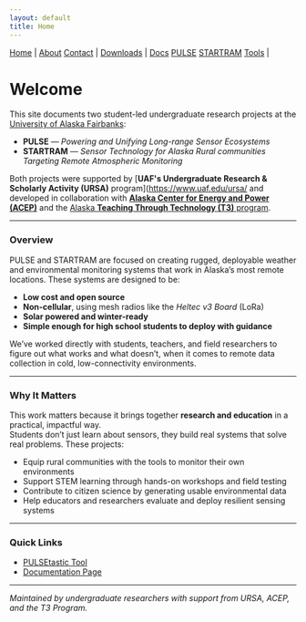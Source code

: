 ```yaml
---
layout: default
title: Home
---
```


<nav>
  <a href="{{ '/' | relative_url }}">Home</a> |
  <a href="{{ '/about/' | relative_url }}">About</a> 
  <a href="{{ '/contact/' | relative_url }}">Contact</a> |
  <a href="{{ '/downloads/' | relative_url }}">Downloads</a> |
  <a href="{{ '/docs/' | relative_url }}">Docs</a>
  <a href="{{ '/pulse/' | relative_url }}">PULSE</a>
  <a href="{{ '/startram/' | relative_url }}">STARTRAM</a>
  <a href="{{ '/tools/' | relative_url }}">Tools</a> |
</nav>

# Welcome

This site documents two student-led undergraduate research projects at the [University of Alaska Fairbanks](https://www.uaf.edu/uaf/):

- **PULSE** — *Powering and Unifying Long-range Sensor Ecosystems*  
- **STARTRAM** — *Sensor Technology for Alaska Rural communities Targeting Remote Atmospheric Monitoring*

Both projects were supported by [**UAF's Undergraduate Research & Scholarly Activity (URSA)** program](https://www.uaf.edu/ursa/ and developed in collaboration with [**Alaska Center for Energy and Power (ACEP)**](https://www.uaf.edu/acep) and the [Alaska **Teaching Through Technology (T3)** program](https://t3.uaf.edu).

---

### Overview

PULSE and STARTRAM are focused on creating rugged, deployable weather and environmental monitoring systems that work in Alaska’s most remote locations. These systems are designed to be:

- **Low cost and open source**  
- **Non-cellular**, using mesh radios like the *Heltec v3 Board* (LoRa)  
- **Solar powered and winter-ready**  
- **Simple enough for high school students to deploy with guidance**

We’ve worked directly with students, teachers, and field researchers to figure out what works and what doesn’t, when it comes to remote data collection in cold, low-connectivity environments.

---

### Why It Matters

This work matters because it brings together **research and education** in a practical, impactful way.  
Students don’t just learn about sensors, they build real systems that solve real problems. These projects:

- Equip rural communities with the tools to monitor their own environments  
- Support STEM learning through hands-on workshops and field testing  
- Contribute to citizen science by generating usable environmental data  
- Help educators and researchers evaluate and deploy resilient sensing systems  

---

### Quick Links

- [PULSEtastic Tool](https://github.com/uaf-t3/PULSEtastic)
- [Documentation Page](https://t3.uaf.edu/pulse-startram/docs/)

---

*Maintained by undergraduate researchers with support from URSA, ACEP, and the T3 Program.*
